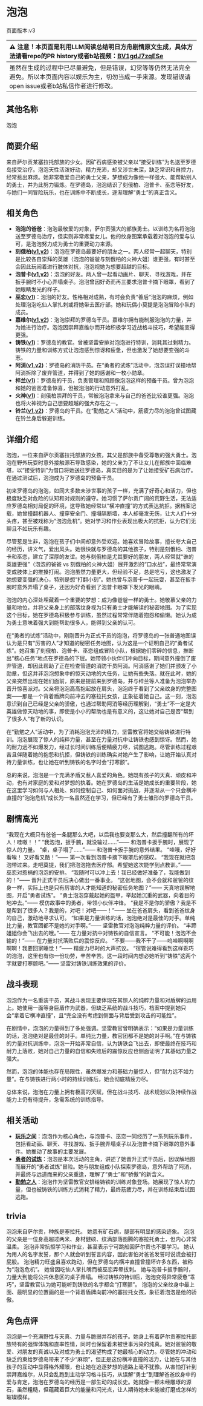 # 泡泡
页面版本:v3
 

| :warning: 注意！本页面是利用LLM阅读总结明日方舟剧情原文生成，具体方法请看repo的PR history或者b站视频：[BV1gdJ7zqESe](https://www.bilibili.com/video/BV1gdJ7zqESe/)         |
|:----------------------------|
| 虽然在生成的过程中已尽量避免，但是错误，幻觉等等仍然无法完全避免。所以本页面内容以娱乐为主，切勿当成一手来源。发现错误请open issue或者b站私信作者进行修改。|



## 其他名称
泡泡
## 简要介绍
来自萨尔贡某塞拉托部族的少女。因矿石病感染被父亲以“接受训练”为名送至罗德岛接受治疗。泡泡天性活泼好动，精力充沛，却又涉世未深，缺乏常识和自控力，经常惹出麻烦。她非常敬爱自己的勇士父亲，梦想成为像他一样强大、能帮助别人的勇士，并为此努力锻炼。在罗德岛，泡泡结识了刻俄柏、泡普卡、巫恋等好友，与她们一同冒险玩乐，也在训练中不断成长，逐渐理解“勇士”的真正含义。
## 相关角色
-   **泡泡的爸爸**：泡泡最敬爱的对象，萨尔贡强大的部族勇士。以训练为名将泡泡送至罗德岛治疗，但实则非常疼爱女儿。他的纹身图案承载着对泡泡的爱与认可，是泡泡努力成为勇士的重要动力来源。
-   **刻俄柏([v1](../chars/char_2013_cerber.md),[v2](char_2013_cerber.md))**：泡泡在罗德岛最要好的朋友之一。两人经常一起聊天，特别是比较各自崇拜的英雄（泡泡的爸爸与刻俄柏的火神大姐）谁更强，有时甚至会因此玩闹着进行肢体对抗，泡泡视她为想要超越的目标。
-   **泡普卡([v1](../chars/char_281_popka.md),[v2](char_281_popka.md))**：泡泡的好友。两人曾一起看动画片、聊天、寻找游戏，并在扳手腕时不小心弄塌桌子。泡泡曾因好奇而再三要求泡普卡摘下眼罩，看到了她眼睛发光的样子。
-   **巫恋([v1](../chars/char_254_vodfox.md))**：泡泡的好友。性格相对成熟，有时会负责“善后”泡泡的麻烦，例如处理泡泡吃仙人掌扎刺或将她带去医疗部。她和玩偶小莫提是泡泡冒险小队的成员。
-   **嘉维尔([v1](../chars/char_187_ccheal.md),[v2](char_187_ccheal.md))**：泡泡崇拜的罗德岛干员。嘉维尔拥有能制服泡泡的力量，并为她进行治疗。泡泡因崇拜嘉维尔而开始积极学习近战格斗技巧，希望能变得更强。
-   **铸铁([v1](../chars/char_333_sidero.md))**：罗德岛的教官。曾被坚雷安排对泡泡进行特训，消耗其过剩精力。铸铁的力量和训练方式让泡泡感到惊讶和疲惫，但也激发了她想要变强的斗志。
-   **阿消([v1](../chars/char_277_sqrrel.md),[v2](char_277_sqrrel.md))**：罗德岛的消防干员。在“勇者的试炼”活动中，泡泡误打误撞地帮阿消拆除了废弃管道，并得到了她的感谢和一枚小勋章。
-   **梓兰([v1](../chars/char_278_orchid.md))**：罗德岛的干员，负责管理和照顾像泡泡这样的预备干员。曾为泡泡和她的爸爸准备惊喜，但被泡泡的行动意外打乱。
-   **火神([v1](../chars/char_163_hpsts.md))**：刻俄柏崇拜的干员，常被泡泡拿来与自己的爸爸比较谁更强。泡泡也将火神视为自己想要超越的强大存在之一。
-   **铃兰([v1](../chars/char_358_lisa.md),[v2](char_358_lisa.md))**：罗德岛的干员。在“勤勉之人”活动中，筋疲力尽的泡泡曾试图藏在铃兰身后躲避训练。
## 详细介绍
泡泡，一位来自萨尔贡塞拉托部族的女孩，其父是部族中备受尊敬的强大勇士。泡泡在野外玩耍时意外接触源石导致感染，她的父亲为了不让女儿在部族中面临难堪，以“接受特训”为借口将她送往罗德岛，真实目的是为了让她接受矿石病治疗。在通过测试后，泡泡成为了罗德岛的预备干员。

初来罗德岛的泡泡，如同大多数未涉世事的孩子一样，充满了好奇心和活力，但也极度缺乏对危险的认知和对规则的遵守。她习惯了萨尔贡广阔的荒野生活，无法适应罗德岛相对局促的环境，这导致她经常以“横冲直撞”的方式表达抗拒。据档案记载，她曾撞翻机器人、撞穿安全门、撞塌隔断墙，本人却毫发无伤，让大人们十分头疼，甚至被戏称为“泡泡危机”。她对学习和作业表现出极大的抗拒，认为它们无聊且不如玩乐有趣。

尽管惹是生非，泡泡在孩子们中间却意外受欢迎。她喜欢冒险故事，擅长夸大自己的经历，讲义气，爱出风头。她很快就与罗德岛的其他孩子，特别是刻俄柏、泡普卡和巫恋，建立了深厚的友谊。她与刻俄柏是尤其要好的朋友，两人经常就“谁的英雄更强”（泡泡的爸爸 vs 刻俄柏的火神大姐）展开激烈的“口水战”，最终常常演变成肢体上的推搡打闹。泡泡虽然力量更大，但经验不足，总是吃亏，这也激发了她想要变强的决心，特别是想“打翻小刻”。她也曾与泡普卡一起玩耍，甚至在扳手腕时意外弄塌了桌子，还因为好奇看到了泡普卡眼罩下发光的眼睛。

泡泡的内心深处埋藏着一个重要的梦想：成为像爸爸一样的勇士。她敬慕父亲的力量和地位，并将父亲身上的部落纹身视为只有勇士才能解读的秘密地图。为了实现这个目标，她在罗德岛积极参与训练，虽然过程常常伴随着抱怨和偷懒。她认为成为勇士意味着强大到能帮助很多人，能得到父亲的认可。

在“勇者的试炼”活动中，刚刚晋升为正式干员的泡泡，将罗德岛的一张普通地图误认为是只有“厉害的人”才知道的秘密任务地图，认为这是一个证明自己的“勇者试炼”。她召集了刻俄柏、泡普卡、巫恋组成冒险小队，根据她们零碎的信息，推断出“核心任务”地点在罗德岛的下层。她带领小伙伴们冲向目标，期间意外撞倒了废弃管道，却因此帮助了正在检查管道的消防干员阿消。阿消感谢了她们并颁发了小勋章，但这并非泡泡想象中的惊天动地的大任务，让她有些失落。就在此时，她的父亲突然出现在她们面前，原来是提前来到罗德岛，并与梓兰等人准备为泡泡举办晋升惊喜派对。父亲将泡泡高高抱起放在肩头，泡泡终于看到了父亲纹身的完整图案——那是一个背着盾牌向前冲去的塞拉托女孩，正象征着她自己。这一刻，泡泡意识到自己已经是父亲的骄傲，也通过帮助阿消等经历理解到，“勇士”不一定是大英雄做惊天动地的事，即使是小小的帮助也是有意义的，这让她对自己是否“帮到了很多人”有了新的认识。

在“勤勉之人”活动中，为了消耗泡泡充沛的精力，坚雷教官将她交给铸铁进行特训。泡泡展现了惊人的纯粹力量，甚至在力量对抗中让铸铁也感到惊讶。然而，她的耐力远不如爆发力，经过长时间训练后便精疲力尽，试图逃跑。尽管训练过程艰苦且伴随着她的抱怨和抗拒，但铸铁的训练确实对她产生了影响，让她开始认真对待力量训练，也让她在听到铸铁的名字时会“打寒颤”。

总的来说，泡泡是一个充满矛盾又惹人喜爱的角色。她既有孩子的天真、顽皮和冲动，也有对家庭的爱和对梦想的执着。她在罗德岛的生活是她成长的重要阶段，她在这里学习如何与人相处、如何控制自己、如何面对挑战，并逐渐从一个只会横冲直撞的“泡泡危机”成长为一名虽然还在学习，但已经有了勇士雏形的罗德岛干员。
## 剧情高光
“我现在大概只有爸爸一条腿那么大吧，以后我也要变那么大，然后撞翻所有的坏人！哇嗷！！”
“我泡泡，扳手腕，就没输过......”—— 和泡普卡扳手腕时，展现了惊人的力量。
“桌，桌子塌了......”—— 和泡普卡扳手腕的意外结果。
“哇哦，好好看唉！ 又好看又酷！”—— 第一次看到泡普卡摘下眼罩后的感叹。
“我现在就把泡泡带过来。走吧莫提，我们把泡泡拖去医疗部。希望她这次能学到点教训。”—— 巫恋对惹祸的泡泡的安排。
“我随时可以冲上去！我已经做好准备了，我能做到的！”—— 晋升正式干员后决心做出一番事业。
“这张地图，会不会就和爸爸的纹身一样，实际上也是只有厉害的人才能知道的秘密任务地图？”—— 天真地误解地图，开启“勇者试炼”。
“勇士泡泡穿戴起她的盔甲，举起她沉重的武器，向着目的地冲去。”—— 模仿故事中的勇者，带领小伙伴冲锋。
“我是不是你的骄傲？我是不是帮到了很多人？我是的，对吧！对吧——！”—— 坐在爸爸肩头，看到爸爸纹身的自己，激动地寻求认可。
“如果是力量训练的话，泡泡绝对是最佳的对手。单纯比力量，教官团都不是她的对手啊。”—— 坚雷教官对泡泡纯粹力量的评价。
“丰蹄姐姐你会飞出去的哦。”—— 在力量对抗中对铸铁的自信宣言。
“不可能！泡泡不会输的！”—— 在力量对抗落败后的震惊反应。
“不要——我不干了——呜哇啊啊啊啊啊！我要回家睡觉！”—— 精疲力尽时的大声抗议。
“宿管说难得看到这样乖巧的泡泡，这里也有你一份功劳，辛苦辛苦。这一段时间内想必她听到“铸铁”这两个字就要打寒颤吧。”—— 坚雷对铸铁训练效果的评价。
## 战斗表现
泡泡作为一名重装干员，其战斗表现主要体现在其惊人的纯粹力量和对盾牌的运用上。她使用一面等身巨盾作为武器，但缺乏系统的战斗技巧，档案中提到她只会“拿着它横冲直撞”，且“完全没有考虑到侧面与背后受到攻击的可能性”。

在剧情中，泡泡的力量得到了多处强调。坚雷教官曾明确表示：“如果是力量训练的话，泡泡绝对是最佳的对手。单纯比力量，教官团都不是她的对手啊。”在与铸铁的力量对抗训练中，泡泡一开始非常自信，认为铸铁会飞出去，即使最终在技巧和耐力上落败，她对自己力量的自信和失败后的震惊反应也侧面证明了其基础力量之强大。

然而，泡泡的体能也存在局限性，虽然爆发力和基础力量惊人，但“耐力远不如力量”。在与铸铁进行两小时的持续训练后，她会彻底精疲力尽。

总体来说，泡泡在力量上拥有极高的天赋，但在战斗技巧、战术规划以及持续作战能力上仍有待提升，急需系统的训练指导。
## 相关活动
-   **[玩乐之间](../stories/story_popka_set_1.md)**：泡泡作为核心角色，与泡普卡、巫恋一同经历了一系列玩乐事件，包括看动画、聊天、寻找游戏、扳手腕弄塌桌子以及泡普卡摘下眼罩的意外事件。她推动了故事的主要发展。
-   **[勇者的试炼](../stories/story_bubble_set_1.md)**：泡泡是本次活动的主角，讲述了她晋升正式干员后，因误解地图而展开的“勇者试炼”冒险。她与朋友组成小队探索罗德岛，意外帮助了阿消，并最终与远道而来的父亲重逢，理解了“勇士”和“骄傲”的新含义。
-   **[勤勉之人](../stories/story_sidero_set_1.md)**：泡泡作为坚雷教官安排给铸铁的训练对象登场。她展现了惊人的力量，但也被铸铁的训练方式消耗了精力，最终筋疲力尽，并在训练结束后试图逃跑。
## trivia
泡泡来自萨尔贡，种族是塞拉托。
她患有矿石病，腿部有明显的感染迹象。
泡泡的父亲是一位身高超过两米、身材健硕、纹满部落图腾的塞拉托勇士，但内心非常温柔。
泡泡非常抗拒学习和作业，甚至表示宁可跳船回萨尔贡也不要学习。
她认为用人的名字发誓，那个人就会听到誓言内容，因此害怕对爸爸发誓时说谎会被打屁股。
泡泡精力旺盛且喜欢跑动，但在罗德岛内横冲直撞曾撞坏许多东西，被称为“泡泡危机”。
她曾因吃仙人掌扎嘴而被巫恋弄晕拔刺。
她与泡普卡扳手腕时，力量大到能将公共休息区的桌子弄塌。
经过铸铁的特训后，泡泡变得异常疲惫“乖巧”，坚雷教官认为她可能听到铸铁的名字都会“打寒颤”。
泡泡的父亲纹身中最上面、最明显的位置画的是一个背着盾牌向前冲的塞拉托女孩，象征着泡泡是他的骄傲。
## 角色点评
泡泡是一个充满野性与天真、力量与脆弱并存的孩子。她身上有着萨尔贡塞拉托部族特有的强悍体魄和直率性情，同时也保留着未被世事污染的纯真。她对爸爸的敬爱、对朋友的真诚以及对成为勇士的渴望构成了她最核心的动力。尽管她的冲动和缺乏约束给罗德岛带来了不少“麻烦”，但正是这份横冲直撞的活力，让她在与其他孩子的互动中显得格外耀眼，也让她在追逐梦想的道路上毫不犹豫。从害怕打针到崇拜嘉维尔，从只会乱跑到主动学习格斗技巧，从误解“勇士”到理解爸爸纹身中的爱与肯定，泡泡在罗德岛的经历是一部生动的成长史。她就像一颗未经雕琢的源石，虽然粗糙，但蕴藏着巨大的能量和闪光点，让人期待她未来能被打磨成怎样的璀璨模样。